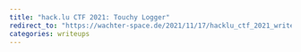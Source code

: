 ```yaml
---
title: "hack.lu CTF 2021: Touchy Logger"
redirect_to: "https://wachter-space.de/2021/11/17/hacklu_ctf_2021_writeup#touchy-logger"
categories: writeups
---
```


